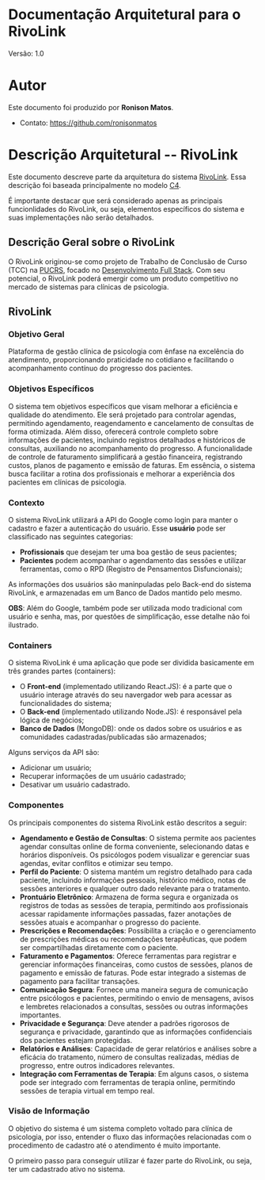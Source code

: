 # Documentação Arquitetural para o RivoLink

Versão: 1.0

# Autor

Este documento foi produzido por **Ronison Matos**.

- Contato: https://github.com/ronisonmatos

# Descrição Arquitetural -- RivoLink

Este documento descreve parte da arquitetura do sistema [RivoLink](https://github.com/ronisonmatos/rivolink). Essa descrição foi baseada principalmente no modelo [C4](https://c4model.com/).

É importante destacar que será considerado apenas as principais funcionlidades do RivoLink, ou seja, elementos específicos do sistema e suas implementações não serão detalhados.

## Descrição Geral sobre o RivoLink

O RivoLink originou-se como projeto de Trabalho de Conclusão de Curso (TCC) na [PUCRS](https://online.pucrs.br/), focado no [Desenvolvimento Full Stack](https://online.pucrs.br/pos-graduacao/desenvolvimento-full-stack). Com seu potencial, 
o RivoLink poderá emergir como um produto competitivo no mercado de sistemas para clínicas de psicologia.

## RivoLink

### Objetivo Geral

Plataforma de gestão clínica de psicologia com ênfase na excelência do atendimento, proporcionando praticidade no cotidiano e facilitando o acompanhamento contínuo do progresso dos pacientes.

### Objetivos Específicos

O sistema tem objetivos específicos que visam melhorar a eficiência e qualidade do atendimento. Ele será projetado para controlar agendas, permitindo agendamento, reagendamento e cancelamento de consultas de forma otimizada. Além disso, oferecerá controle completo sobre informações de pacientes, incluindo registros detalhados e históricos de consultas, auxiliando no acompanhamento do progresso. A funcionalidade de controle de faturamento simplificará a gestão financeira, registrando custos, planos de pagamento e emissão de faturas. Em essência, o sistema busca facilitar a rotina dos profissionais e melhorar a experiência dos pacientes em clínicas de psicologia.

### Contexto

O sistema RivoLink utilizará a API do Google como login para manter o cadastro e fazer a autenticação do usuário. Esse **usuário** pode ser classificado nas seguintes categorias:

- **Profissionais** que desejam ter uma boa gestão de seus pacientes;
- **Pacientes** podem acompanhar o agendamento das sessões e utilizar ferramentas, como o RPD (Registro de Pensamentos Disfuncionais);

As informações dos usuários são maninpuladas pelo Back-end do sistema RivoLink, e armazenadas em um Banco de Dados mantido pelo mesmo.

<!--Abaixo está o diagrama de contexto.
 ![fig1](architectural-documentation/diagrama-contexto.png) -->

**OBS**: Além do Google, também pode ser utilizada modo tradicional com usuário e senha, mas, por questões de simplificação, esse detalhe não foi ilustrado.

### Containers

O sistema RivoLink é uma aplicação que pode ser dividida basicamente em três grandes partes (containers):

- O **Front-end** (implementado utilizando React.JS): é a parte que o usuário interage através do seu navergador web para acessar as funcionalidades do sistema;
- O **Back-end** (implementado utilizando Node.JS): é responsável pela lógica de negócios;
- **Banco de Dados** (MongoDB): onde os dados sobre os usuários e as comunidades cadastradas/publicadas são armazenados;

[//]: <> ( Abaixo está o diagrama de containers.)

<!-- ![fig2](architectural-documentation/diagrama-containers.png) 

Os **containers** estão **executando/implantandos** na plataforma em núvem **Heroku**. E toda comunicação é feita via API-REST em formato JSON utilizando protocolos HTTPS. -->

Alguns serviços da API são:

- Adicionar um usuário;
- Recuperar informações de um usuário cadastrado;
- Desativar um usuário cadastrado.

### Componentes

Os principais componentes do sistema RivoLink estão descritos a seguir:

- **Agendamento e Gestão de Consultas**: O sistema permite aos pacientes agendar consultas online de forma conveniente, selecionando datas e horários disponíveis. Os psicólogos podem visualizar e gerenciar suas agendas, evitar conflitos e otimizar seu tempo.
- **Perfil do Paciente**: O sistema mantém um registro detalhado para cada paciente, incluindo informações pessoais, histórico médico, notas de sessões anteriores e qualquer outro dado relevante para o tratamento.
- **Prontuário Eletrônico**: Armazena de forma segura e organizada os registros de todas as sessões de terapia, permitindo aos profissionais acessar rapidamente informações passadas, fazer anotações de sessões atuais e acompanhar o progresso do paciente.
- **Prescrições e Recomendações**: Possibilita a criação e o gerenciamento de prescrições médicas ou recomendações terapêuticas, que podem ser compartilhadas diretamente com o paciente.
- **Faturamento e Pagamentos**: Oferece ferramentas para registrar e gerenciar informações financeiras, como custos de sessões, planos de pagamento e emissão de faturas. Pode estar integrado a sistemas de pagamento para facilitar transações.
- **Comunicação Segura**: Fornece uma maneira segura de comunicação entre psicólogos e pacientes, permitindo o envio de mensagens, avisos e lembretes relacionados a consultas, sessões ou outras informações importantes.
- **Privacidade e Segurança**: Deve atender a padrões rigorosos de segurança e privacidade, garantindo que as informações confidenciais dos pacientes estejam protegidas.
- **Relatórios e Análises**: Capacidade de gerar relatórios e análises sobre a eficácia do tratamento, número de consultas realizadas, médias de progresso, entre outros indicadores relevantes.
- **Integração com Ferramentas de Terapia**: Em alguns casos, o sistema pode ser integrado com ferramentas de terapia online, permitindo sessões de terapia virtual em tempo real.


<!-- A seguir está o diagrama de componentes ilustrando os componentes supracitados.

 ![fig3](architectural-documentation/diagrama-componentes.svg) --> 

[//]: <> (### Código <pre>Em breve!</pre>)

### Visão de Informação

O objetivo do sistema é um sistema completo voltado para clínica de psicologia, por isso, entender o fluxo das informações relacionadas com o procedimento de cadastro até o atendimento é muito importante.

O primeiro passo para conseguir utilizar é fazer parte do RivoLink, ou seja, ter um cadastrado ativo no sistema. 

<!-- A seguir está o diagrama de máquina de estados para descrever os estados do procedimento de publicação de uma comunidade.

 ![fig4](architectural-documentation/diagrama-maquina-estados.jpeg) --> 

